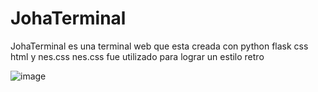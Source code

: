 # JohaTerminal
JohaTerminal es una terminal web que esta creada con python flask css html y nes.css  nes.css  fue utilizado para lograr un estilo retro

![image](https://github.com/user-attachments/assets/18fcf6e4-c05b-410e-801b-6961ff99692d)


